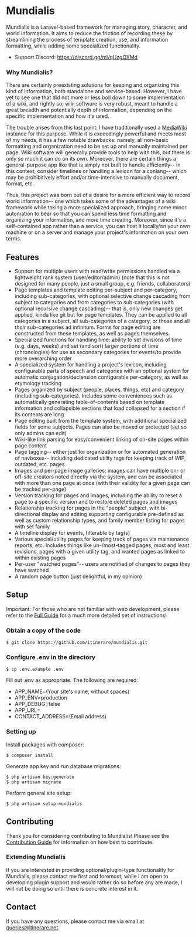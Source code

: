 # Mundialis
Mundialis is a Laravel-based framework for managing story, character, and world information. It aims to reduce the friction of recording these by streamlining the process of template creation, use, and information formatting, while adding some specialized functionality.

- Support Discord: https://discord.gg/mVqUzgQXMd

### Why Mundialis?
There are certainly preexisting solutions for keeping and organizing this kind of information, both standalone and service-based. However, I have yet to see one that did not more or less boil down to some implementation of a wiki, and rightly so; wiki software is very robust, meant to handle a great breadth and potentially depth of information, depending on the specific implementation and how it's used. 

The trouble arises from this last point. I have traditionally used a [MediaWiki](https://www.mediawiki.org/wiki/MediaWiki) instance for this purpose. While it is exceedingly powerful and meets most of my needs, it has a few notable drawbacks: namely, all non-basic formatting and organization need to be set up and manually maintained per page. Wiki software will generally provide tools to help with this, but there is only so much it can do on its own. Moreover, there are certain things a general-purpose app like that is simply not built to handle efficiently-- in this context, consider timelines or handling a lexicon for a conlang-- which may be prohibitively effort and/or time-intensive to manually document, format, etc.

Thus, this project was born out of a desire for a more efficient way to record world information-- one which takes some of the advantages of a wiki framework while taking a more specialized approach, bringing some minor automation to bear so that you can spend less time formatting and organizing your information, and more time creating. Moreover, since it's a self-contained app rather than a service, you can host it locally/on your own machine or on a server and manage your project's information on your own terms.

## Features
- Support for multiple users with read/write permissions handled via a lightweight rank system (user/editor/admin) (note that this is not designed for many people, just a small group, e.g. friends, collaborators)
- Page templates and template editing per-subject and per-category, including sub-categories, with optional selective change cascading from subject to categories and from categories to sub-categories (with optional recursive change cascading)-- that is, only new changes get applied, kinda like git but for page templates. They can be applied to all categories in a subject, all sub-categories of a category, or those and all *their* sub-categories ad infinitum. Forms for page editing are constructed from these templates, as well as pages themselves.
- Specialized functions for handling time: ability to set divisions of time (e.g. days, weeks) and set (and sort) larger portions of time (chronologies) for use as secondary categories for events/to provide more overarching order
- A specialized system for handling a project's lexicon, including configurable parts of speech and categories with an optional system for automatic conjugation/declension configurable per-category, as well as etymology tracking
- Pages organized by subject (people, places, things, etc) and category (including sub-categories). Includes some conveniences such as automatically generating table-of-contents based on template information and collapsible sections that load collapsed for a section if its contents are long
- Page editing built from the template system, with additional specialized fields for some subjects. Pages can also be moved or protected (set so only admins can edit)
- Wiki-like link parsing for easy/convenient linking of on-site pages within page content
- Page tagging-- either just for organization or for automated generation of navboxes-- including dedicated utility tags for keeping track of WIP, outdated, etc. pages
- Images and per-page image galleries; images can have multiple on- or off-site creators noted directly via the system, and can be associated with more than one page at once (with their validity for a given page can be tracked per-page)
- Version tracking for pages and images, including the ability to reset a page to a specific version and to restore deleted pages and images
- Relationship tracking for pages in the "people" subject, with bi-directional display and editing supporting configurable pre-defined as well as custom relationship types, and family member listing for pages with set family
- A timeline display for events, filterable by tag(s)
- Various special/utility pages for keeping track of pages via maintenance reports, etc. Includes things like un-/most-tagged pages, most and least revisions, pages with a given utility tag, and wanted pages as linked to within existing pages
- Per-user "watched pages"-- users are notified of changes to pages they have watched
- A random page button (just delightful, in my opinion)

## Setup
Important: For those who are not familiar with web development, please refer to the [Full Guide](https://github.com/itinerare/Mundialis/wiki/Set-up-Guide) for a much more detailed set of instructions!

### Obtain a copy of the code

```
$ git clone https://github.com/itinerare/mundialis.git
```

### Configure .env in the directory

```
$ cp .env.example .env
```

Fill out .env as appropriate. The following are required:

- APP_NAME=(Your site's name, without spaces)
- APP_ENV=production
- APP_DEBUG=false
- APP_URL=
- CONTACT_ADDRESS=(Email address)

### Setting up

Install packages with composer:
```
$ composer install
```

Generate app key and run database migrations:
```
$ php artisan key:generate 
$ php artisan migrate
```

Perform general site setup:
```
$ php artisan setup-mundialis
```

## Contributing
Thank you for considering contributing to Mundialis! Please see the [Contribution Guide](https://github.com/itinerare/Mundialis/blob/main/CONTRIBUTING.md) for information on how best to contribute.

### Extending Mundialis
If you are interested in providing optional/plugin-type functionality for Mundialis, please contact me first and foremost; while I am open to developing plugin support and would rather do so before any are made, I will not be doing so until there is concrete interest in it.

## Contact
If you have any questions, please contact me via email at [queries@itinerare.net](emailto:queries@itinerare.net).
